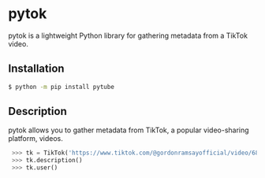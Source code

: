 # pytok
pytok is a lightweight Python library for gathering metadata from a TikTok video.

## Installation
```bash
$ python -m pip install pytube
```

## Description
pytok allows you to gather metadata from TikTok, a popular video-sharing platform, videos. 

```python
 >>> tk = TikTok('https://www.tiktok.com/@gordonramsayofficial/video/6898822706662231302?lang=en')
 >>> tk.description()
 >>> tk.user()
```
